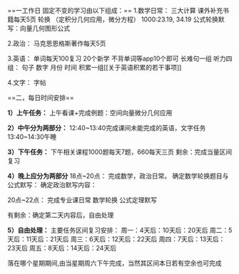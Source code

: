 ==一工作日 固定不变的学习由以下组成：==
1.数学日常：
三大计算
课外补充书籍每天5页
 轮换 （定积分几何应用，微分方程）
			1000:23.19,  34.19
 公式轮换默写：向量几何图形公式


2.政治：
马克思恩格斯著作每天5页


3.英语：
单词每天100复习
20个新学
不背单词等app10个即可
长难句一组
听力四组：
句子
数字
月份
时间
积累一组[[关于英语积累的若干事项]]


4.文字：
字帖



==二，每日时间安排==


**1）上午任务：**
上午看课+完成例题：空间向量微分几何应用

**2）中午分为两部分：**
12:40~13:40完成课间未能完成的英语，文字任务
13:40~14:30午睡

**3）下午任务：**
下午相关课程1000题每天7题，660每天三页
剩余：完成当量区间复习

**4）晚上应分为两部分**
18点~20点：
			完成数学，政治日常。
			确定数学轮换题目与公式默写：
			确定政治默写内容：
		
20点~22点：
			完成专业课日常
			数学轮换
			公式定理默写
		 
有剩余：确定第二天内容后，自由处理
	


**5）自由处理：**
主要任务区间复习安排：
周一：4天后：10天后：20天后
周二：5天后：11天后：21天后
周三：6天后：12天后：22天后
周四：7天后：13天后：23天后
周五：8天后：14天后：24天后

落在哪个星期期间,由当星期周六下午完成，当然其区间本日若有空余也可完成